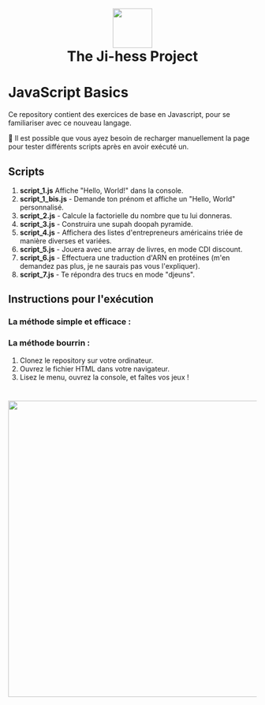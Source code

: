 <div align="center">
      <h1> <img src="https://upload.wikimedia.org/wikipedia/commons/6/6a/JavaScript-logo.png" width="80px"><br/>The Ji-hess Project</h1>
     </div>
     
# JavaScript Basics

Ce repository contient des exercices de base en Javascript, pour se familiariser avec ce nouveau langage.

🚨 Il est possible que vous ayez besoin de recharger manuellement la page pour tester différents scripts après en avoir exécuté un.

## Scripts

1. **script_1.js** 
Affiche "Hello, World!" dans la console.
2. **script_1_bis.js** - Demande ton prénom et affiche un "Hello, World" personnalisé.
3. **script_2.js** - Calcule la factorielle du nombre que tu lui donneras.
4. **script_3.js** - Construira une supah doopah pyramide.
5. **script_4.js** - Affichera des listes d'entrepreneurs américains triée de manière diverses et variées.
6. **script_5.js** - Jouera avec une array de livres, en mode CDI discount.
7. **script_6.js** - Effectuera une traduction d'ARN en protéines (m'en demandez pas plus, je ne saurais pas vous l'expliquer).
8. **script_7.js** - Te répondra des trucs en mode "djeuns".

## Instructions pour l'exécution

### La méthode simple et efficace : 



### La méthode bourrin :

1. Clonez le repository sur votre ordinateur.
2. Ouvrez le fichier HTML dans votre navigateur.
3. Lisez le menu, ouvrez la console, et faîtes vos jeux !

<div align="center">
      <h1><img src="https://i.redd.it/ejl7r7lnef661.jpg" width="600px"></h1>
     </div>